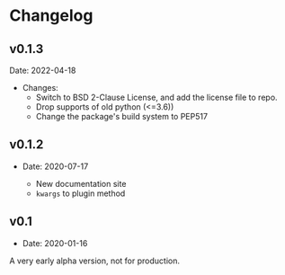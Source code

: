 # Changelog

## v0.1.3

Date: 2022-04-18

- Changes:
  - Switch to BSD 2-Clause License, and add the license file to repo.
  - Drop supports of old python (<=3.6))
  - Change the package's build system to PEP517

## v0.1.2

- Date: 2020-07-17

  - New documentation site
  - `kwargs` to plugin method

## v0.1

- Date: 2020-01-16

A very early alpha version, not for production.
